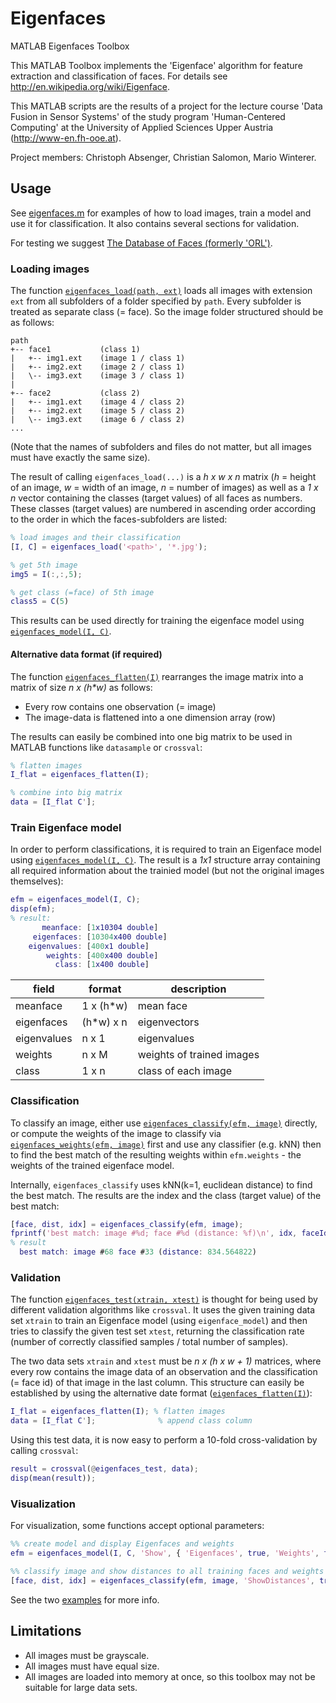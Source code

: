 # Eigenfaces
MATLAB Eigenfaces Toolbox

This MATLAB Toolbox implements the 'Eigenface' algorithm for feature extraction and classification of faces.
For details see http://en.wikipedia.org/wiki/Eigenface.

This MATLAB scripts are the results of a project for the lecture course 'Data Fusion in Sensor Systems' of the study program 'Human-Centered Computing' at the University of Applied Sciences Upper Austria (http://www-en.fh-ooe.at).

Project members: Christoph Absenger, Christian Salomon, Mario Winterer.

## Usage

See [eigenfaces.m](eigenfaces.m) for examples of how to load images, train a model and use it for classification. It also contains several sections for validation.

For testing we suggest [The Database of Faces (formerly 'ORL')](http://www.cl.cam.ac.uk/research/dtg/attarchive/facedatabase.html).

### Loading images

The function [`eigenfaces_load(path, ext)`](eigenfaces_load.m) loads all images with extension `ext` from all subfolders of a folder specified by `path`. Every subfolder is treated as separate class (= face). So the image folder structured should be as follows:

````
path
+-- face1           (class 1)
|   +-- img1.ext    (image 1 / class 1)
|   +-- img2.ext    (image 2 / class 1)
|   \-- img3.ext    (image 3 / class 1)
|
+-- face2           (class 2)
|   +-- img1.ext    (image 4 / class 2)
|   +-- img2.ext    (image 5 / class 2)
|   \-- img3.ext    (image 6 / class 2)
...
````

(Note that the names of subfolders and files do not matter, but all images must have exactly the same size).

The result of calling `eigenfaces_load(...)` is a _h x w x n_ matrix (_h_ = height of an image, _w_ = width of an image, _n_ = number of images) as well as a _1 x n_ vector containing the classes (target values) of all faces as numbers. These classes (target values) are numbered in ascending order according to the order in which the faces-subfolders are listed:

````matlab
% load images and their classification
[I, C] = eigenfaces_load('<path>', '*.jpg');

% get 5th image
img5 = I(:,:,5);

% get class (=face) of 5th image
class5 = C(5)
````

This results can be used directly for training the eigenface model using [`eigenfaces_model(I, C)`](eigenfaces_model.m).

#### Alternative data format (if required)

The function [`eigenfaces_flatten(I)`](eigenfaces_flatten.m) rearranges the image matrix into a matrix of size _n x (h*w)_ as follows:

* Every row contains one observation (= image)
* The image-data is flattened into a one dimension array (row)

The results can easily be combined into one big matrix to be used in MATLAB functions like `datasample` or `crossval`:
 
 ````matlab
 % flatten images
 I_flat = eigenfaces_flatten(I);
 
 % combine into big matrix
 data = [I_flat C'];
 
 ````

### Train Eigenface model

In order to perform classifications, it is required to train an Eigenface model using [`eigenfaces_model(I, C)`](eigenfaces_model.m). The result is a _1x1_ structure array containing all required information about the trainied model (but not the original images themselves):

````matlab
efm = eigenfaces_model(I, C);
disp(efm);
% result:
       meanface: [1x10304 double]
     eigenfaces: [10304x400 double]
    eigenvalues: [400x1 double]
        weights: [400x400 double]
          class: [1x400 double]
````

| field       | format    | description               |
|-------------|-----------|---------------------------|
| meanface    | 1 x (h*w) | mean face                 |
| eigenfaces  | (h*w) x n | eigenvectors              |
| eigenvalues | n x 1     | eigenvalues               |
| weights     | n x M     | weights of trained images |
| class       | 1 x n     | class of each image       |

### Classification

To classify an image, either use [`eigenfaces_classify(efm, image)`](eigenfaces_classify.m) directly, or compute the weights of the image to classify via [`eigenfaces_weights(efm, image)`](eigenfaces_weights.m) first and use any classifier (e.g. kNN) then to find the best match of the resulting weights within `efm.weights` - the weights of the trained eigenface model.

Internally, `eigenfaces_classify` uses kNN(k=1, euclidean distance) to find the best match. The results are the index and the class (target value) of the best match:

````matlab
[face, dist, idx] = eigenfaces_classify(efm, image);
fprintf('best match: image #%d; face #%d (distance: %f)\n', idx, faceId, dist);
% result
  best match: image #68 face #33 (distance: 834.564822)
````

### Validation

The function [`eigenfaces_test(xtrain, xtest)`](eigenfaces_test.m) is thought for being used by different validation algorithms like `crossval`. It uses the given training data set `xtrain` to train an Eigenface model (using `eigenface_model`) and then tries to classify the given test set `xtest`, returning the classification rate (number of correctly classified samples / total number of samples).

The two data sets `xtrain` and `xtest` must be _n x (h x w + 1)_ matrices, where every row contains the image data of an observation and the classification (= face id) of that image in the last column. This structure can easily be established by using the alternative date format ([`eigenfaces_flatten(I)`](eigenfaces_flatten.m)):

````matlab
I_flat = eigenfaces_flatten(I); % flatten images
data = [I_flat C'];              % append class column
````

Using this test data, it is now easy to perform a 10-fold cross-validation by calling `crossval`:

````matlab
result = crossval(@eigenfaces_test, data);
disp(mean(result));
````

### Visualization

For visualization, some functions accept optional parameters:

````matlab
%% create model and display Eigenfaces and weights
efm = eigenfaces_model(I, C, 'Show', { 'Eigenfaces', true, 'Weights', true});

%% classify image and show distances to all training faces and weights of input image
[face, dist, idx] = eigenfaces_classify(efm, image, 'ShowDistances', true, 'ShowWeights', true);
````

See the two [examples](examples) for more info.

## Limitations

* All images must be grayscale.
* All images must have equal size.
* All images are loaded into memory at once, so this toolbox may not be suitable for large data sets.

